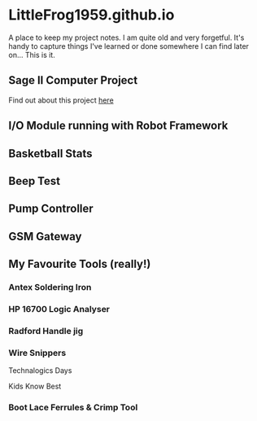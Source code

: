 # LittleFrog1959.github.io
A place to keep my project notes.
I am quite old and very forgetful.  It's handy to capture things I've learned or done somewhere I can find later on...  This is it.

## Sage II Computer Project
Find out about this project [here](sageComputer)

## I/O Module running with Robot Framework

## Basketball Stats

## Beep Test

## Pump Controller

## GSM Gateway

## My Favourite Tools (really!)

### Antex Soldering Iron

### HP 16700 Logic Analyser

### Radford Handle jig

### Wire Snippers
Technalogics Days

Kids Know Best

### Boot Lace Ferrules & Crimp Tool 

